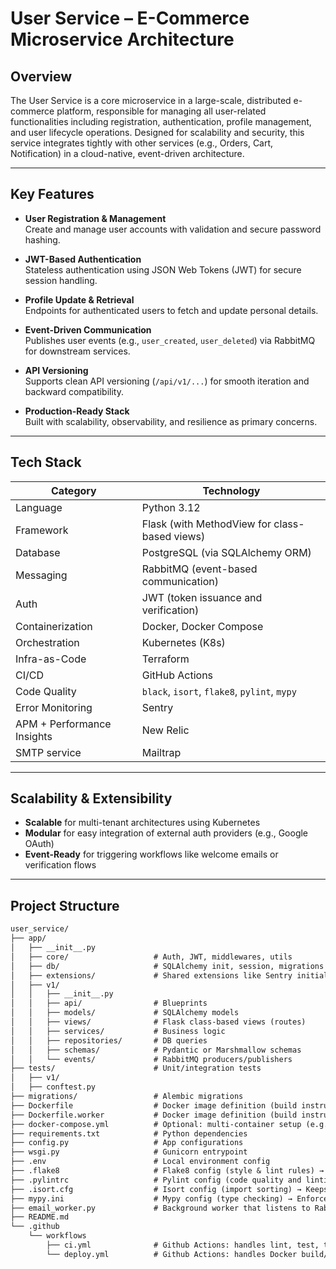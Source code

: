 # User Service – E-Commerce Microservice Architecture

## Overview
The User Service is a core microservice in a large-scale, distributed e-commerce platform, responsible for managing all user-related functionalities including registration, authentication, profile management, and user lifecycle operations. Designed for scalability and security, this service integrates tightly with other services (e.g., Orders, Cart, Notification) in a cloud-native, event-driven architecture.

---

## Key Features

- **User Registration & Management**  
  Create and manage user accounts with validation and secure password hashing.

- **JWT-Based Authentication**  
  Stateless authentication using JSON Web Tokens (JWT) for secure session handling.

- **Profile Update & Retrieval**  
  Endpoints for authenticated users to fetch and update personal details.

- **Event-Driven Communication**  
  Publishes user events (e.g., `user_created`, `user_deleted`) via RabbitMQ for downstream services.

- **API Versioning**  
  Supports clean API versioning (`/api/v1/...`) for smooth iteration and backward compatibility.

- **Production-Ready Stack**  
  Built with scalability, observability, and resilience as primary concerns.
---
## Tech Stack

| Category                  | Technology                                    |
|---------------------------|-----------------------------------------------|
| Language                  | Python 3.12                                   |
| Framework                 | Flask (with MethodView for class-based views) |
| Database                  | PostgreSQL (via SQLAlchemy ORM)               |
| Messaging                 | RabbitMQ (event-based communication)          |
| Auth                      | JWT (token issuance and verification)         |
| Containerization          | Docker, Docker Compose                        |
| Orchestration             | Kubernetes (K8s)                              |
| Infra-as-Code             | Terraform                                     |
| CI/CD                     | GitHub Actions                                |
| Code Quality              | `black`, `isort`, `flake8`, `pylint`, `mypy`  |
| Error Monitoring          | Sentry                             |
| APM + Performance Insights | New Relic                                              |
| SMTP service              | Mailtrap                                            |

---
## Scalability & Extensibility

- **Scalable** for multi-tenant architectures using Kubernetes
- **Modular** for easy integration of external auth providers (e.g., Google OAuth)
- **Event-Ready** for triggering workflows like welcome emails or verification flows

---

## Project Structure

```markdown
user_service/
├── app/
│   ├── __init__.py
│   ├── core/                   # Auth, JWT, middlewares, utils
│   ├── db/                     # SQLAlchemy init, session, migrations
│   ├── extensions/             # Shared extensions like Sentry initialization
│   ├── v1/
│   │   ├── __init__.py
│   │   ├── api/                # Blueprints
│   │   ├── models/             # SQLAlchemy models
│   │   ├── views/              # Flask class-based views (routes)
│   │   ├── services/           # Business logic
│   │   ├── repositories/       # DB queries
│   │   ├── schemas/            # Pydantic or Marshmallow schemas
│   │   └── events/             # RabbitMQ producers/publishers
├── tests/                      # Unit/integration tests
│   ├── v1/
│   ├── conftest.py
├── migrations/                 # Alembic migrations
├── Dockerfile                  # Docker image definition (build instructions) for api
├── Dockerfile.worker           # Docker image definition (build instructions) for worker
├── docker-compose.yml          # Optional: multi-container setup (e.g. with DB)
├── requirements.txt            # Python dependencies
├── config.py                   # App configurations
├── wsgi.py                     # Gunicorn entrypoint
├── .env                        # Local environment config
├── .flake8                     # Flake8 config (style & lint rules) → Controls line length, ignores, excludes, etc.
├── .pylintrc                   # Pylint config (code quality and linting) → Static analysis tool for finding bugs & smells
├── .isort.cfg                  # Isort config (import sorting) → Keeps imports clean and consistent
├── mypy.ini                    # Mypy config (type checking) → Enforces and checks type annotations
├── email_worker.py             # Background worker that listens to RabbitMQ and sends emails
├── README.md
└── .github
    └── workflows
        ├── ci.yml              # Github Actions: handles lint, test, type check
        └── deploy.yml          # Github Actions: handles Docker build/push + EKS/Helm deploy
```
